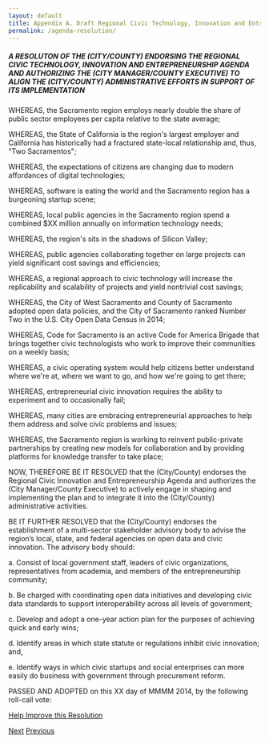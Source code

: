 ```yaml
---
layout: default
title: Appendix A. Draft Regional Civic Technology, Innovation and Entrepreneurship Agenda Resolution
permalink: /agenda-resolution/
---
```


##### A RESOLUTON OF THE (CITY/COUNTY) ENDORSING THE REGIONAL CIVIC TECHNOLOGY, INNOVATION AND ENTREPRENEURSHIP AGENDA AND AUTHORIZING THE (CITY MANAGER/COUNTY EXECUTIVE) TO ALIGN THE (CITY/COUNTY) ADMINISTRATIVE EFFORTS IN SUPPORT OF ITS IMPLEMENTATION

WHEREAS, the Sacramento region employs nearly double the share of public sector employees per capita relative to the state average;

WHEREAS, the State of California is the region's largest employer and California has historically had a fractured state-local relationship and, thus, "Two Sacramentos";

WHEREAS, the expectations of citizens are changing due to modern affordances of digital technologies;

WHEREAS, software is eating the world and the Sacramento region has a burgeoning startup scene;

WHEREAS, local public agencies in the Sacramento region spend a combined $XX million annually on information technology needs;

WHEREAS, the region's sits in the shadows of Silicon Valley;

WHEREAS, public agencies collaborating together on large projects can yield significant cost savings and efficiencies;

WHEREAS, a regional approach to civic technology will increase the replicability and scalability of projects and yield nontrivial cost savings;

WHEREAS, the City of West Sacramento and County of Sacramento adopted open data policies, and the City of Sacramento ranked Number Two in the U.S. City Open Data Census in 2014;

WHEREAS, Code for Sacramento is an active Code for America Brigade that brings together civic technologists who work to improve their communities on a weekly basis;

WHEREAS, a civic operating system would help citizens better understand where we're at, where we want to go, and how we're going to get there;

WHEREAS, entrepreneurial civic innovation requires the ability to experiment and to occasionally fail;

WHEREAS, many cities are embracing entrepreneurial approaches to help them address and solve civic problems and issues;

WHEREAS, the Sacramento region is working to reinvent public-private partnerships by creating new models for collaboration and by providing platforms for knowledge transfer to take place;

NOW, THEREFORE BE IT RESOLVED that the (City/County) endorses the Regional Civic Innovation and Entrepreneurship Agenda and authorizes the (City Manager/County Executive) to actively engage in shaping and implementing the plan and to integrate it into the (City/County) administrative activities.

BE IT FURTHER RESOLVED that the (City/County) endorses the establishment of a multi-sector stakeholder advisory body to advise the region’s local, state, and federal agencies on open data and civic innovation. The advisory body should:

a. Consist of local government staff, leaders of civic organizations, representatives from academia, and members of the entrepreneurship community;

b. Be charged with coordinating open data initiatives and developing civic data standards to support interoperability across all levels of government;

c. Develop and adopt a one-year action plan for the purposes of achieving quick and early wins;

d. Identify areas in which state statute or regulations inhibit civic innovation; and,

e. Identify ways in which civic startups and social enterprises can more easily do business with government through procurement reform.

PASSED AND ADOPTED on this XX day of MMMM 2014, by the following roll-call vote:

<a href="https://github.com/publicinnovation/whitepaper/issues" class="btn btn-success btn-lg btn-block" id="printhide">Help Improve this Resolution</a>

<a href="/innovative-jurisdiction-framework" class="btn btn-default btn-lg pull-right" id="printhide">Next</a>
<a href="/recommendations" class="btn btn-default btn-lg pull-left" id="printhide">Previous</a>
